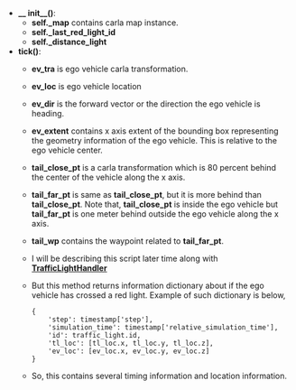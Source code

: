 - **__ init__()**:
  - **self._map** contains carla map instance.
  - **self._last_red_light_id**
  - **self._distance_light** 
- **tick()**:
  - **ev_tra** is ego vehicle carla transformation.
  - **ev_loc** is ego vehicle location
  - **ev_dir** is the forward vector or the direction the ego vehicle is heading.
  - **ev_extent** contains x axis extent of the bounding box representing the geometry information of the ego vehicle. This is relative to the ego vehicle center.
  - **tail_close_pt** is a carla transformation which is 80 percent behind the center of the vehicle along the x axis.
  - **tail_far_pt** is same as **tail_close_pt**, but it is more behind than **tail_close_pt**. Note that, **tail_close_pt** is inside the ego vehicle but **tail_far_pt** is one meter behind outside the ego vehicle along the x axis.
  - **tail_wp** contains the waypoint related to **tail_far_pt**.
  - I will be describing this script later time along with [**TrafficLightHandler**](../../../../utils/traffic_light.py)
  - But this method returns information dictionary about if the ego vehicle has crossed a red light. Example of such dictionary is below,
   
        {
            'step': timestamp['step'],
            'simulation_time': timestamp['relative_simulation_time'],
            'id': traffic_light.id,
            'tl_loc': [tl_loc.x, tl_loc.y, tl_loc.z],
            'ev_loc': [ev_loc.x, ev_loc.y, ev_loc.z]
        }

  - So, this contains several timing information and location information.
